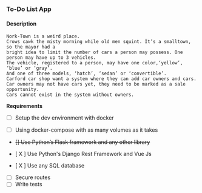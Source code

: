 ### To-Do List App
#### Description
    Nork-Town is a weird place.
    Crows cawk the misty morning while old men squint. It’s a smalltown, so the mayor had a 
    bright idea to limit the number of cars a person may possess. One person may have up to 3 vehicles. 
    The vehicle, registered to a person, may have one color,‘yellow’, ‘blue’ or ‘gray’. 
    And one of three models, ‘hatch’, ‘sedan’ or ‘convertible’.
    Carford car shop want a system where they can add car owners and cars. 
    Car owners may not have cars yet, they need to be marked as a sale opportunity. 
    Cars cannot exist in the system without owners.

**Requirements**

* [  ] Setup the dev environment with docker

* [  ] Using docker-compose with as many volumes as it takes
* ~~[] Use Python’s Flask framework and any other library~~

* [ X ] Use Python's Django Rest Framework and Vue Js
* [ X ] Use any SQL database
* [  ] Secure routes
* [  ] Write tests
